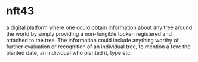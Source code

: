 # nft43
a digital platform where one could obtain information  about any tree around the world by simply providing a non-fungible tocken registered and  attached to the tree. The information could include anything worthy of further evaluation or  recognition of an individual tree, to mention a few: the planted date, an individual who planted it, type etc.
